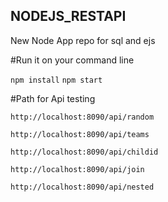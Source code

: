 ## NODEJS_RESTAPI
New Node App repo for sql and ejs

#Run it on your command line

`npm install`
`npm start`


#Path for Api testing

`http://localhost:8090/api/random`

`http://localhost:8090/api/teams`

`http://localhost:8090/api/childid`

`http://localhost:8090/api/join`

`http://localhost:8090/api/nested`




